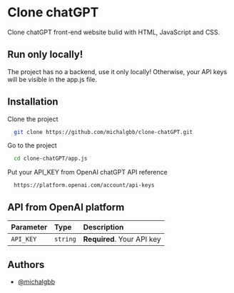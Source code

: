 
# Clone chatGPT

Clone chatGPT front-end website bulid with HTML, JavaScript and CSS.

## Run only locally!

The project has no a backend, use it only locally! Otherwise, your API keys will be visible in the app.js file.

## Installation

Clone the project

```bash
  git clone https://github.com/michalgbb/clone-chatGPT.git
```

Go to the project 

```bash
  cd clone-chatGPT/app.js
```
Put your API_KEY from OpenAI chatGPT API reference

```http
  https://platform.openai.com/account/api-keys
```


## API from OpenAI platform



| Parameter | Type     | Description                |
| :-------- | :------- | :------------------------- |
| `API_KEY` | `string` | **Required**. Your API key |


## Authors

- [@michalgbb](https://github.com/michalgbb)

